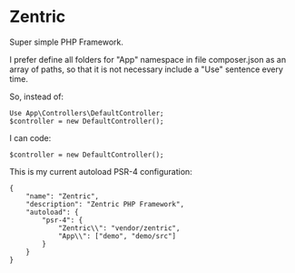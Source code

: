 # Zentric 

Super simple PHP Framework. 

I prefer define all folders for "App" namespace in file composer.json 
as an array of paths, so that it is not necessary include a "Use" 
sentence every time.

So, instead of:

```
Use App\Controllers\DefaultController;
$controller = new DefaultController();
```

I can code:

```
$controller = new DefaultController();
```

This is my current autoload PSR-4 configuration:	

```
{
	"name": "Zentric",
	"description": "Zentric PHP Framework",
	"autoload": {
		"psr-4": {
			"Zentric\\": "vendor/zentric",
			"App\\": ["demo", "demo/src"]
		}			
	}
} 
```
 